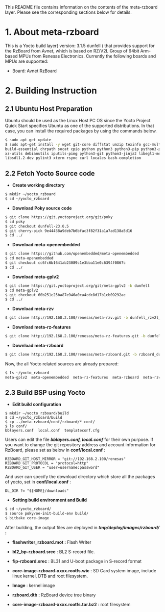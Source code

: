 This README file contains information on the contents of the meta-rzboard layer. Please see the corresponding sections below for details.



# 1. About meta-rzboard

This is a Yocto build layer( version: 3.1.5 dunfell ) that provides support for the RzBoard from Avnet, which is based on RZ/V2L Group of 64bit Arm-based MPUs from Renesas Electronics. Currently the following boards and MPUs are supported:

- Board: Avnet RzBoard



# 2. Building Instruction



## 2.1 Ubuntu Host Preparation



Ubuntu should be used as the Linux Host PC OS since the Yocto Project Quick Start specifies Ubuntu as one of the supported distributions. In that case, you can install the required packages by using the commands below.

```bash
$ sudo apt-get update
$ sudo apt-get install -y wget git-core diffstat unzip texinfo gcc-multilib \
build-essential chrpath socat cpio python python3 python3-pip python3-pexpect \
xz-utils debianutils iputils-ping python3-git python3-jinja2 libegl1-mesa \
libsdl1.2-dev pylint3 xterm rsync curl locales bash-completion
```



## 2.2  Fetch Yocto Source code



* **Create working directory**

```bash
$ mkdir ~/yocto_rzboard
$ cd ~/yocto_rzboard
```

* **Download Poky source code**

```bash
$ git clone https://git.yoctoproject.org/git/poky
$ cd poky
$ git checkout dunfell-23.0.5
$ git cherry-pick 9e44438a9deb7b6bfac3f82f31a1a7ad138a5d16
$ cd ../
```

* **Download meta-openembedded**

```bash
$ git clone https://github.com/openembedded/meta-openembedded
$ cd meta-openembedded
$ git checkout cc6fc6b1641ab23089c1e3bba11e0c6394f0867c
$ cd ../
```

- **Download meta-gplv2**

```bash
$ git clone https://git.yoctoproject.org/git/meta-gplv2 -b dunfell
$ cd meta-gplv2
$ git checkout 60b251c25ba87e946a0ca4cdc8d17b1cb09292ac
$ cd ../
```

* **Download meta-rzv**

```bash
$ git clone http://192.168.2.100/renesas/meta-rzv.git -b dunfell_rzv2l_bsp_v100
```

* **Download meta-rz-features**

```bash
$ git clone http://192.168.2.100/renesas/meta-rz-features.git -b dunfell_rzv2l_bsp_v100
```

* **Download meta-rzboard**

```bash
$ git clone http://192.168.2.100/renesas/meta-rzboard.git -b rzboard_dunfell
```



Now,  the all Yocto related sources are already prepared:

```bash
$ ls ~/yocto_rzboard
meta-gplv2  meta-openembedded  meta-rz-features  meta-rzboard  meta-rzv  poky
```



## 2.3 Build BSP using Yocto



*  **Edit build configuration**

```
$ mkdir ~/yocto_rzboard/build
$ cd ~/yocto_rzboard/build
$ cp ../meta-rzboard/conf/rzboard/* conf/
$ ls conf/
bblayers.conf  local.conf  templateconf.cfg
```

Users can edit the file ***bblayers.conf, local.conf***  for their own purpose. If you want to change the git
repository address and account information for RzBoard, please set as below in **conf/local.conf** :

```
RZBOARD_GIT_HOST_MIRROR = "git://192.168.2.100/renesas"
RZBOARD_GIT_PROTOCOL = "protocol=http"
RZBOARD_GIT_USER = "user=username:password"
```

And user can specify the download directory which store all the packages of yocto, set in **conf/local.conf** :

```
DL_DIR ?= "${HOME}/downloads"
```



*  **Setting build environment and Build**

```bash
$ cd ~/yocto_rzboard/
$ source poky/oe-init-build-env build/
$ bitbake core-image
```

After building, the output files are deployed in ***tmp/deploy/images/rzboard/*** :

* **flashwriter_rzboard.mot** : Flash Writer

* **bl2_bp-rzboard.srec** : BL2 S-record file.
* **fip-rzboard.srec** : BL31 and U-boot package in S-record format
* **core-image-rzboard-xxxx.rootfs.wic** :  SD Card system image, include linux kernel, DTB and root filesystem.
* **Image** : kernel image
* **rzboard.dtb** : RzBoard device tree binary
* **core-image-rzboard-xxxx.rootfs.tar.bz2** : root filesystem

